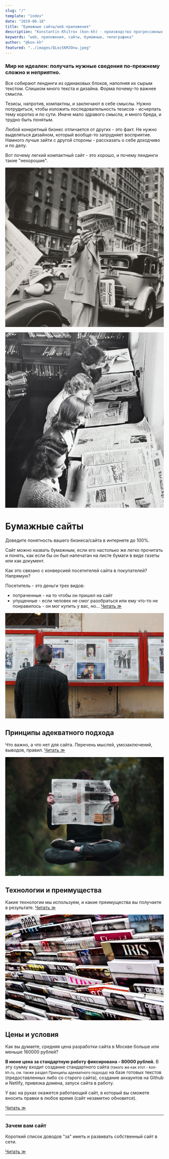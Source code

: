 ```yaml
---
slug: "/"
template: "index"
date: "2019-06-18"
title: "Бумажные сайты/web-приложения"
description: "Konstantin Khitrov (kon-kh) - производство прогрессивных бумажных сайтов простых, доступных и говорящих сразу по делу."
keywords: "web, приложения, сайты, бумажные, типографика"
author: "@kon-kh"
featured: "../images/QLezSKMJOnw.jpeg"
---
```


<span id="theses">

### Мир не идеален: получать нужные сведения по-прежнему сложно и неприятно.

Все собирают лендинги из одинаковых блоков, наполняя их сырым текстом.
Слишком много текста и дизайна. Форма почему-то важнее смысла.

Тезисы, напротив, компактны, и заключают в себе смыслы.
Нужно потрудиться, чтобы изложить последовательность тезисов - исчерпать тему коротко и по сути.
Иначе мало здравого смысла, и много бреда, и трудно быть понятым.

Любой конкретный бизнес отличается от других - это факт.
Не нужно выделяться дизайном, который вообще-то затрудняет восприятие.
Намного лучше зайти с другой стороны - рассказать о себе доходчиво и по делу.

Вот почему легкий компактный сайт - это хорошо, и почему лендинги такие "нехорошие".

![Тезисы заключают в себе смыслы](../images/-rkf6Ducli8.jpeg)

</span>

<span id="main-article">

![Мы знаем не более/менее того, что смогли прочитать](../images/QLezSKMJOnw.jpeg)

# Бумажные сайты

Доведите понятность вашего бизнеса/сайта в интернете до 100%.

Сайт можно назвать бумажным, если его настолько же легко прочитать и понять, как если бы он был напечатан на листе бумаги в виде газеты или как документ.

Как это связано с конверсией посетителей сайта в покупателей? Напрямую?

Посетитель - это деньги трех видов:
- потраченные - на то чтобы он пришел на сайт
- упущенные - если человек не смог разобраться или ему что-то не понравилось - он мог купить у вас, но... <a href="/about-papers" class="more">Читать ≫</a>

</span>

<span id="article-2">

![Правила делают людей умнее](../images/c5QdMcuFlgY.jpeg)

## Принципы адекватного подхода

Что важно, а что нет для сайта. Перечень мыслей, умозаключений, выводов, правил. <a href="/principles" class="more">Читать ≫</a>

</span>

<span id="article-3">

![Технологии неотличимы от магии](../images/nsrSyI-JUYg.jpeg)

## Технологии и преимущества

Какие технологии мы используем, и какие преимущества вы получаете в результате. <a href="/technologies" class="more">Читать ≫</a>

</span>

<span id="article-4">

<span id="article-4-1">

![Дорогие вещи и лучше, и дешевле](../images/cJkVMAKDYl0.jpeg)

</span>

<span id="article-4-2">

## Цены и условия

Как вы думаете, средняя цена разработки сайта в Москве больше или меньше 160000 рублей?

**В июне цена за стандартную работу фиксирована - 80000 рублей.** В эту сумму входит создание стандартного сайта <small>(такого же как этот - kon-kh.ru, см. также раздел Принципы адекватного подхода)</small> на базе готовых текстов (предоставленных либо со старого сайта), создание аккаунтов на Github и Netlify, привязка домена, запуск сайта в работу.

У вас на руках окажется работающий сайт, в который вы сможете вносить правки в любое время (сайт незаметно обновится).

<a href="/prices" class="more">Читать ≫</a>

---

### Зачем вам сайт
Короткий список доводов "за" иметь и развивать собственный сайт в сети.

<a href="/arguments" class="more">Читать ≫</a>

</span>

</span>
